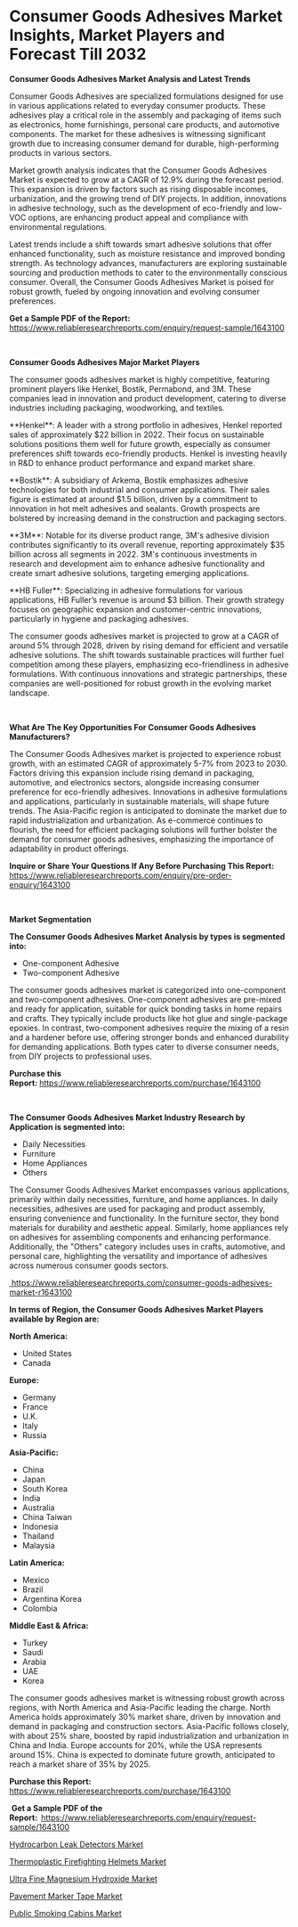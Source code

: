 <p><h1>Consumer Goods Adhesives Market Insights, Market Players and Forecast Till 2032</h1></p><p><strong>Consumer Goods Adhesives Market Analysis and Latest Trends</strong></p>
<p><p>Consumer Goods Adhesives are specialized formulations designed for use in various applications related to everyday consumer products. These adhesives play a critical role in the assembly and packaging of items such as electronics, home furnishings, personal care products, and automotive components. The market for these adhesives is witnessing significant growth due to increasing consumer demand for durable, high-performing products in various sectors.</p><p>Market growth analysis indicates that the Consumer Goods Adhesives Market is expected to grow at a CAGR of 12.9% during the forecast period. This expansion is driven by factors such as rising disposable incomes, urbanization, and the growing trend of DIY projects. In addition, innovations in adhesive technology, such as the development of eco-friendly and low-VOC options, are enhancing product appeal and compliance with environmental regulations.</p><p>Latest trends include a shift towards smart adhesive solutions that offer enhanced functionality, such as moisture resistance and improved bonding strength. As technology advances, manufacturers are exploring sustainable sourcing and production methods to cater to the environmentally conscious consumer. Overall, the Consumer Goods Adhesives Market is poised for robust growth, fueled by ongoing innovation and evolving consumer preferences.</p></p>
<p><strong>Get a Sample PDF of the Report:&nbsp;</strong> <a href="https://www.reliableresearchreports.com/enquiry/request-sample/1643100?utm_campaign=9&utm_medium=2&utm_source=Github&utm_content=ia&utm_term=12012025&utm_id=consumer-goods-adhesives">https://www.reliableresearchreports.com/enquiry/request-sample/1643100</a></p>
<p>&nbsp;</p>
<p><strong>Consumer Goods Adhesives Major Market Players</strong></p>
<p><p>The consumer goods adhesives market is highly competitive, featuring prominent players like Henkel, Bostik, Permabond, and 3M. These companies lead in innovation and product development, catering to diverse industries including packaging, woodworking, and textiles.</p><p>**Henkel**: A leader with a strong portfolio in adhesives, Henkel reported sales of approximately $22 billion in 2022. Their focus on sustainable solutions positions them well for future growth, especially as consumer preferences shift towards eco-friendly products. Henkel is investing heavily in R&D to enhance product performance and expand market share.</p><p>**Bostik**: A subsidiary of Arkema, Bostik emphasizes adhesive technologies for both industrial and consumer applications. Their sales figure is estimated at around $1.5 billion, driven by a commitment to innovation in hot melt adhesives and sealants. Growth prospects are bolstered by increasing demand in the construction and packaging sectors.</p><p>**3M**: Notable for its diverse product range, 3M's adhesive division contributes significantly to its overall revenue, reporting approximately $35 billion across all segments in 2022. 3M's continuous investments in research and development aim to enhance adhesive functionality and create smart adhesive solutions, targeting emerging applications.</p><p>**HB Fuller**: Specializing in adhesive formulations for various applications, HB Fuller’s revenue is around $3 billion. Their growth strategy focuses on geographic expansion and customer-centric innovations, particularly in hygiene and packaging adhesives.</p><p>The consumer goods adhesives market is projected to grow at a CAGR of around 5% through 2028, driven by rising demand for efficient and versatile adhesive solutions. The shift towards sustainable practices will further fuel competition among these players, emphasizing eco-friendliness in adhesive formulations. With continuous innovations and strategic partnerships, these companies are well-positioned for robust growth in the evolving market landscape.</p></p>
<p>&nbsp;</p>
<p><strong>What Are The Key Opportunities For Consumer Goods Adhesives Manufacturers?</strong></p>
<p><p>The Consumer Goods Adhesives market is projected to experience robust growth, with an estimated CAGR of approximately 5-7% from 2023 to 2030. Factors driving this expansion include rising demand in packaging, automotive, and electronics sectors, alongside increasing consumer preference for eco-friendly adhesives. Innovations in adhesive formulations and applications, particularly in sustainable materials, will shape future trends. The Asia-Pacific region is anticipated to dominate the market due to rapid industrialization and urbanization. As e-commerce continues to flourish, the need for efficient packaging solutions will further bolster the demand for consumer goods adhesives, emphasizing the importance of adaptability in product offerings.</p></p>
<p><strong>Inquire or Share Your Questions If Any Before Purchasing This Report:</strong> <a href="https://www.reliableresearchreports.com/enquiry/pre-order-enquiry/1643100?utm_campaign=9&utm_medium=2&utm_source=Github&utm_content=ia&utm_term=12012025&utm_id=consumer-goods-adhesives">https://www.reliableresearchreports.com/enquiry/pre-order-enquiry/1643100</a></p>
<p>&nbsp;</p>
<p><strong>Market Segmentation</strong></p>
<p><strong>The Consumer Goods Adhesives Market Analysis by types is segmented into:</strong></p>
<p><ul><li>One-component Adhesive</li><li>Two-component Adhesive</li></ul></p>
<p><p>The consumer goods adhesives market is categorized into one-component and two-component adhesives. One-component adhesives are pre-mixed and ready for application, suitable for quick bonding tasks in home repairs and crafts. They typically include products like hot glue and single-package epoxies. In contrast, two-component adhesives require the mixing of a resin and a hardener before use, offering stronger bonds and enhanced durability for demanding applications. Both types cater to diverse consumer needs, from DIY projects to professional uses.</p></p>
<p><strong>Purchase this Report:&nbsp;</strong><a href="https://www.reliableresearchreports.com/purchase/1643100?utm_campaign=9&utm_medium=2&utm_source=Github&utm_content=ia&utm_term=12012025&utm_id=consumer-goods-adhesives">https://www.reliableresearchreports.com/purchase/1643100</a></p>
<p>&nbsp;</p>
<p><strong>The Consumer Goods Adhesives Market Industry Research by Application is segmented into:</strong></p>
<p><ul><li>Daily Necessities</li><li>Furniture</li><li>Home Appliances</li><li>Others</li></ul></p>
<p><p>The Consumer Goods Adhesives Market encompasses various applications, primarily within daily necessities, furniture, and home appliances. In daily necessities, adhesives are used for packaging and product assembly, ensuring convenience and functionality. In the furniture sector, they bond materials for durability and aesthetic appeal. Similarly, home appliances rely on adhesives for assembling components and enhancing performance. Additionally, the "Others" category includes uses in crafts, automotive, and personal care, highlighting the versatility and importance of adhesives across numerous consumer goods sectors.</p></p>
<p><a href="https://www.reliableresearchreports.com/consumer-goods-adhesives-market-r1643100?utm_campaign=9&utm_medium=2&utm_source=Github&utm_content=ia&utm_term=12012025&utm_id=consumer-goods-adhesives">&nbsp;https://www.reliableresearchreports.com/consumer-goods-adhesives-market-r1643100</a></p>
<p><strong>In terms of Region, the Consumer Goods Adhesives Market Players available by Region are:</strong></p>
<p>
    <p> <strong> North America: </strong>
        <ul>
            <li>United States</li>
            <li>Canada</li>
        </ul>
        </p> 
    <p> <strong> Europe: </strong>
        <ul>
            <li>Germany</li>
            <li>France</li>
            <li>U.K.</li>
            <li>Italy</li>
            <li>Russia</li>
        </ul>
        </p> 
    <p> <strong> Asia-Pacific: </strong>
        <ul>
            <li>China</li>
            <li>Japan</li>
            <li>South Korea</li>
            <li>India</li>
            <li>Australia</li>
            <li>China Taiwan</li>
            <li>Indonesia</li>
            <li>Thailand</li>
            <li>Malaysia</li>
        </ul>
        </p> 
    <p> <strong> Latin America: </strong>
        <ul>
            <li>Mexico</li>
            <li>Brazil</li>
            <li>Argentina Korea</li>
            <li>Colombia</li>
        </ul>
        </p> 
    <p> <strong> Middle East & Africa: </strong>
        <ul>
            <li>Turkey</li>
            <li>Saudi</li>
            <li>Arabia</li>
            <li>UAE</li>
            <li>Korea</li>
        </ul>
    </p>
    </p>
<p><p>The consumer goods adhesives market is witnessing robust growth across regions, with North America and Asia-Pacific leading the charge. North America holds approximately 30% market share, driven by innovation and demand in packaging and construction sectors. Asia-Pacific follows closely, with about 25% share, boosted by rapid industrialization and urbanization in China and India. Europe accounts for 20%, while the USA represents around 15%. China is expected to dominate future growth, anticipated to reach a market share of 35% by 2025.</p></p>
<p><strong>Purchase this Report: </strong><a href="https://www.reliableresearchreports.com/purchase/1643100?utm_campaign=9&utm_medium=2&utm_source=Github&utm_content=ia&utm_term=12012025&utm_id=consumer-goods-adhesives">https://www.reliableresearchreports.com/purchase/1643100</a></p>
<p>&nbsp;<strong>Get a Sample PDF of the Report:&nbsp;&nbsp;</strong><a href="https://www.reliableresearchreports.com/enquiry/request-sample/1643100?utm_campaign=9&utm_medium=2&utm_source=Github&utm_content=ia&utm_term=12012025&utm_id=consumer-goods-adhesives">https://www.reliableresearchreports.com/enquiry/request-sample/1643100</a></p>
<p><strong></strong></p>
<p><p><a href="https://github.com/SanjidaMahmud54/Market-Research-Report-List-1/blob/main/hydrocarbon-leak-detectors-market.md?utm_campaign=9&utm_medium=2&utm_source=Github&utm_content=ia&utm_term=12012025&utm_id=consumer-goods-adhesives">Hydrocarbon Leak Detectors Market</a></p><p><a href="https://github.com/manesros8/Market-Research-Report-List-1/blob/main/thermoplastic-firefighting-helmets-market.md?utm_campaign=9&utm_medium=2&utm_source=Github&utm_content=ia&utm_term=12012025&utm_id=consumer-goods-adhesives">Thermoplastic Firefighting Helmets Market</a></p><p><a href="https://github.com/WashimHussain441/Market-Research-Report-List-1/blob/main/ultra-fine-magnesium-hydroxide-market.md?utm_campaign=9&utm_medium=2&utm_source=Github&utm_content=ia&utm_term=12012025&utm_id=consumer-goods-adhesives">Ultra Fine Magnesium Hydroxide Market</a></p><p><a href="https://github.com/ulyssacrayne00231/Market-Research-Report-List-1/blob/main/pavement-marker-tape-market.md?utm_campaign=9&utm_medium=2&utm_source=Github&utm_content=ia&utm_term=12012025&utm_id=consumer-goods-adhesives">Pavement Marker Tape Market</a></p><p><a href="https://github.com/danikabiele541/Market-Research-Report-List-1/blob/main/public-smoking-cabins-market.md?utm_campaign=9&utm_medium=2&utm_source=Github&utm_content=ia&utm_term=12012025&utm_id=consumer-goods-adhesives">Public Smoking Cabins Market</a></p></p>